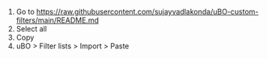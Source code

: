 1. Go to https://raw.githubusercontent.com/sujayvadlakonda/uBO-custom-filters/main/README.md
2. Select all
3. Copy
4. uBO > Filter lists > Import > Paste

